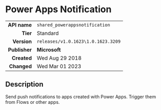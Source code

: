 # Power Apps Notification
| | |
|-:|-|
|**API name**|`shared_powerappsnotification`|
|**Tier**|Standard|
|**Version**|`releases/v1.0.1623\1.0.1623.3209`|
|**Publisher**|**Microsoft**|
|**Created**|Wed Aug 29 2018|
|**Changed**|Wed Mar 01 2023|

## Description
Send push notifications to apps created with Power Apps. Trigger them from Flows or other apps.
